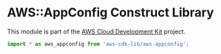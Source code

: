 # AWS::AppConfig Construct Library


This module is part of the [AWS Cloud Development Kit](https://github.com/aws/aws-cdk) project.

```ts nofixture
import * as aws_appconfig from 'aws-cdk-lib/aws-appconfig';
```
